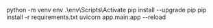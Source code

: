 python -m venv env
.\env\Scripts\Activate
pip install --upgrade pip
pip install -r requirements.txt
uvicorn app.main:app --reload
